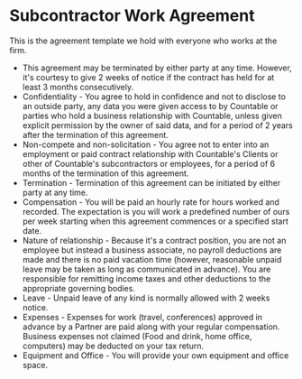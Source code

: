 # Subcontractor Work Agreement

This is the agreement template we hold with everyone who works at the firm.

  * This agreement may be terminated by either party at any time. However, it's courtesy to give 2 weeks of notice if the contract has held for at least 3 months consecutively.
  * Confidentiality - You agree to hold in confidence and not to disclose to an outside party, any data you were given access to by Countable or parties who hold a business relationship with Countable, unless given explicit permission by the owner of said data, and for a period of 2 years after the termination of this agreement.
  * Non-compete and non-solicitation - You agree not to enter into an employment or paid contract relationship with Countable's Clients or other of Countable's subcontractors or employees, for a period of 6 months of the termination of this agreement.
  * Termination - Termination of this agreement can be initiated by either party at any time.
  * Compensation - You will be paid an hourly rate for hours worked and recorded. The expectation is you will work a predefined number of ours per week starting when this agreement commences or a specified start date.
  * Nature of relationship - Because it's a contract position, you are not an employee but instead a business associate, no payroll deductions are made and there is no paid vacation time (however, reasonable unpaid leave may be taken as long as communicated in advance). You are responsible for remitting income taxes and other deductions to the appropriate governing bodies.
  * Leave - Unpaid leave of any kind is normally allowed with 2 weeks notice.
  * Expenses - Expenses for work (travel, conferences) approved in advance by a Partner are paid along with your regular compensation. Business expenses not claimed (Food and drink, home office, computers) may be deducted on your tax return.
  * Equipment and Office - You will provide your own equipment and office space.
